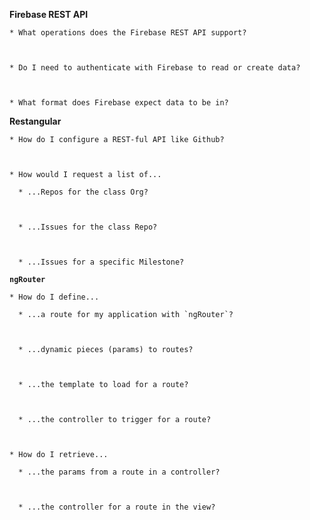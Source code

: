  **Firebase REST API**
 
    * What operations does the Firebase REST API support?
    
    
    
    * Do I need to authenticate with Firebase to read or create data?
    
    
    
    * What format does Firebase expect data to be in?
    
    
    
**Restangular**
  
    * How do I configure a REST-ful API like Github?
    
    
    
    * How would I request a list of...
    
      * ...Repos for the class Org?
      
      
      
      * ...Issues for the class Repo?
      
      
      
      * ...Issues for a specific Milestone?
      
      
      
**`ngRouter`**

    * How do I define...
    
      * ...a route for my application with `ngRouter`?
      
      
      
      * ...dynamic pieces (params) to routes?
      
      
      
      * ...the template to load for a route?
      
      
      
      * ...the controller to trigger for a route?
      
      
      
    * How do I retrieve...
    
      * ...the params from a route in a controller?
      
      
      
      * ...the controller for a route in the view?
